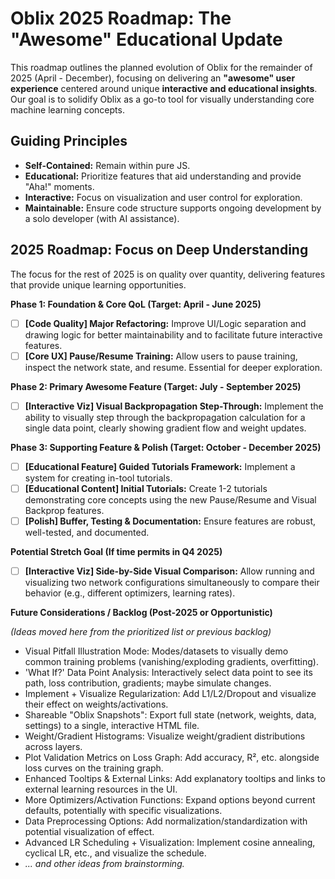 # Oblix 2025 Roadmap: The "Awesome" Educational Update

This roadmap outlines the planned evolution of Oblix for the remainder of 2025 (April - December), focusing on delivering an **"awesome" user experience** centered around unique **interactive and educational insights**. Our goal is to solidify Oblix as a go-to tool for visually understanding core machine learning concepts.

## Guiding Principles

*   **Self-Contained:** Remain within pure JS.
*   **Educational:** Prioritize features that aid understanding and provide "Aha!" moments.
*   **Interactive:** Focus on visualization and user control for exploration.
*   **Maintainable:** Ensure code structure supports ongoing development by a solo developer (with AI assistance).

## 2025 Roadmap: Focus on Deep Understanding

The focus for the rest of 2025 is on quality over quantity, delivering features that provide unique learning opportunities.

**Phase 1: Foundation & Core QoL (Target: April - June 2025)**

*   [ ] **[Code Quality] Major Refactoring:** Improve UI/Logic separation and drawing logic for better maintainability and to facilitate future interactive features.
*   [ ] **[Core UX] Pause/Resume Training:** Allow users to pause training, inspect the network state, and resume. Essential for deeper exploration.

**Phase 2: Primary Awesome Feature (Target: July - September 2025)**

*   [ ] **[Interactive Viz] Visual Backpropagation Step-Through:** Implement the ability to visually step through the backpropagation calculation for a single data point, clearly showing gradient flow and weight updates.

**Phase 3: Supporting Feature & Polish (Target: October - December 2025)**

*   [ ] **[Educational Feature] Guided Tutorials Framework:** Implement a system for creating in-tool tutorials.
*   [ ] **[Educational Content] Initial Tutorials:** Create 1-2 tutorials demonstrating core concepts using the new Pause/Resume and Visual Backprop features.
*   [ ] **[Polish] Buffer, Testing & Documentation:** Ensure features are robust, well-tested, and documented.

**Potential Stretch Goal (If time permits in Q4 2025)**

*   [ ] **[Interactive Viz] Side-by-Side Visual Comparison:** Allow running and visualizing two network configurations simultaneously to compare their behavior (e.g., different optimizers, learning rates).

**Future Considerations / Backlog (Post-2025 or Opportunistic)**

*(Ideas moved here from the prioritized list or previous backlog)*
*   Visual Pitfall Illustration Mode: Modes/datasets to visually demo common training problems (vanishing/exploding gradients, overfitting).
*   'What If?' Data Point Analysis: Interactively select data point to see its path, loss contribution, gradients; maybe simulate changes.
*   Implement + Visualize Regularization: Add L1/L2/Dropout and visualize their effect on weights/activations.
*   Shareable "Oblix Snapshots": Export full state (network, weights, data, settings) to a single, interactive HTML file.
*   Weight/Gradient Histograms: Visualize weight/gradient distributions across layers.
*   Plot Validation Metrics on Loss Graph: Add accuracy, R², etc. alongside loss curves on the training graph.
*   Enhanced Tooltips & External Links: Add explanatory tooltips and links to external learning resources in the UI.
*   More Optimizers/Activation Functions: Expand options beyond current defaults, potentially with specific visualizations.
*   Data Preprocessing Options: Add normalization/standardization with potential visualization of effect.
*   Advanced LR Scheduling + Visualization: Implement cosine annealing, cyclical LR, etc., and visualize the schedule.
*   *... and other ideas from brainstorming.*
